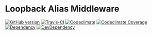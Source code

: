 Loopback Alias Middleware
=========
[![GitHub version][fury-badge]][fury-url]
[![Travis-CI][travis-badge]][travis-url]
[![Codeclimate][codeclimate-badge]][codeclimate-url]
[![Codeclimate Coverage][codeclimate-cov-badge]][codeclimate-cov-url]
[![Dependency][david-badge]][david-url]
[![DevDependency][david-dev-badge]][david-dev-url]



[npm-badge]: https://img.shields.io/npm/v/loopback-alias-middleware.svg
[npm-url]: https://www.npmjs.com/package/loopback-alias-middleware

[fury-badge]: https://badge.fury.io/gh/Hooptaplabs%2Floopback-alias-middleware.svg
[fury-url]: https://www.npmjs.com/package/loopback-alias-middleware

[travis-badge]: https://travis-ci.org/Hooptaplabs/loopback-alias-middleware.svg
[travis-url]: https://travis-ci.org/Hooptaplabs/loopback-alias-middleware

[david-badge]: https://david-dm.org/Hooptaplabs/loopback-alias-middleware.svg
[david-url]: https://david-dm.org/Hooptaplabs/loopback-alias-middleware
[david-dev-badge]: https://david-dm.org/Hooptaplabs/loopback-alias-middleware/dev-status.svg
[david-dev-url]: https://david-dm.org/Hooptaplabs/loopback-alias-middleware#info=devDependencies

[gemnasium-badge]: https://gemnasium.com/badges/github.com/Hooptaplabs/loopback-alias-middleware.svg
[gemnasium-url]: https://gemnasium.com/github.com/Hooptaplabs/loopback-alias-middleware

[codeclimate-badge]: https://codeclimate.com/github/Hooptaplabs/loopback-alias-middleware/badges/gpa.svg
[codeclimate-url]: https://codeclimate.com/github/Hooptaplabs/loopback-alias-middleware

[codeclimate-cov-badge]: https://codeclimate.com/github/Hooptaplabs/loopback-alias-middleware/badges/coverage.svg?hash=1
[codeclimate-cov-url]: https://codeclimate.com/github/Hooptaplabs/loopback-alias-middleware/coverage

[coverage-badge]: https://codeclimate.com/github/Hooptaplabs/loopback-alias-middleware/badges/coverage.svg
[coverage-url]: https://codeclimate.com/github/Hooptaplabs/loopback-alias-middleware/coverage
